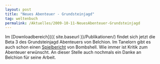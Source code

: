 ```yaml
---
layout: post
title: "Neues Abenteuer - Grundsteinjagd"
tag: weltenbuch
permalink: /Aktuelles/2009-10-11-NeuesAbenteuer-Grundsteinjagd
---
```


Im [Downloadbereich]({{ site.baseurl }}/Publikationen/) findet sich jetzt die Beta 3 des Grundsteinjagd Abenteuers von Belchion. Im Tanelorn gibt es auch schon einen [Spielbericht](http://tanelorn.net/index.php/topic,50284.0.html) von Bombshell. Wie immer ist Kritik zum Abenteuer erwünscht. An dieser Stelle auch nochmals ein Danke an Belchion für seine Arbeit.


